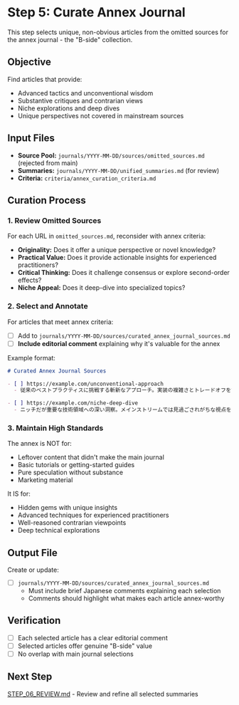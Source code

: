 # Step 5: Curate Annex Journal

This step selects unique, non-obvious articles from the omitted sources for the annex journal - the "B-side" collection.

## Objective

Find articles that provide:
- Advanced tactics and unconventional wisdom
- Substantive critiques and contrarian views
- Niche explorations and deep dives
- Unique perspectives not covered in mainstream sources

## Input Files

- **Source Pool:** `journals/YYYY-MM-DD/sources/omitted_sources.md` (rejected from main)
- **Summaries:** `journals/YYYY-MM-DD/unified_summaries.md` (for review)
- **Criteria:** `criteria/annex_curation_criteria.md`

## Curation Process

### 1. Review Omitted Sources

For each URL in `omitted_sources.md`, reconsider with annex criteria:

- **Originality:** Does it offer a unique perspective or novel knowledge?
- **Practical Value:** Does it provide actionable insights for experienced practitioners?
- **Critical Thinking:** Does it challenge consensus or explore second-order effects?
- **Niche Appeal:** Does it deep-dive into specialized topics?

### 2. Select and Annotate

For articles that meet annex criteria:

- [ ] Add to `journals/YYYY-MM-DD/sources/curated_annex_journal_sources.md`
- [ ] **Include editorial comment** explaining why it's valuable for the annex

Example format:
```markdown
# Curated Annex Journal Sources

- [ ] https://example.com/unconventional-approach
  - 従来のベストプラクティスに挑戦する斬新なアプローチ。実装の複雑さとトレードオフを詳細に解説

- [ ] https://example.com/niche-deep-dive
  - ニッチだが重要な技術領域への深い洞察。メインストリームでは見過ごされがちな視点を提供
```

### 3. Maintain High Standards

The annex is NOT for:
- Leftover content that didn't make the main journal
- Basic tutorials or getting-started guides
- Pure speculation without substance
- Marketing material

It IS for:
- Hidden gems with unique insights
- Advanced techniques for experienced practitioners
- Well-reasoned contrarian viewpoints
- Deep technical explorations

## Output File

Create or update:

- [ ] `journals/YYYY-MM-DD/sources/curated_annex_journal_sources.md`
  - Must include brief Japanese comments explaining each selection
  - Comments should highlight what makes each article annex-worthy

## Verification

- [ ] Each selected article has a clear editorial comment
- [ ] Selected articles offer genuine "B-side" value
- [ ] No overlap with main journal selections

## Next Step

[STEP_06_REVIEW.md](STEP_06_REVIEW.md) - Review and refine all selected summaries